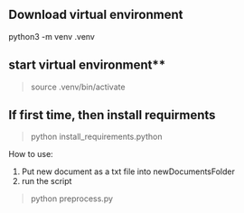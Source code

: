 ## Download virtual environment   
python3 -m venv .venv  

## start virtual environment**  
> source .venv/bin/activate  

## If first time, then install requirments
> python install_requirements.python  


How to use:  
1) Put new document as a txt file into newDocumentsFolder
2) run the script  
> python preprocess.py